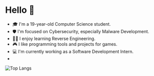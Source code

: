 # Hello 👋

- 🎓 I'm a 19-year-old Computer Science student.
- 🛡️ I'm focused on Cybersecurity, especially Malware Development.
- 🕵️‍♂️ I enjoy learning Reverse Engineering.
- 🎮 I like programming tools and projects for games.
- 💻 I'm currently working as a Software Development Intern.
- 
![Top Langs](https://github-readme-stats.vercel.app/api/top-langs/?username=LonfLonf&layout=compact&theme=transparent)

